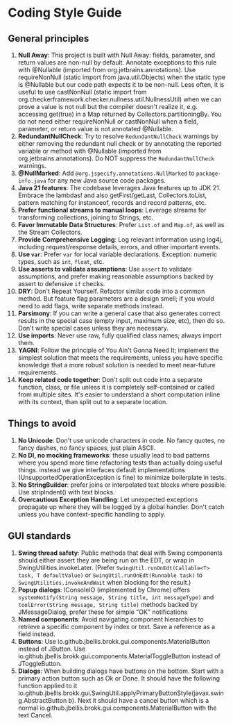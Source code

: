 # Coding Style Guide

## General principles

1. **Null Away**: This project is built with Null Away: fields, parameter, and return values are non-null by default. 
Annotate exceptions to this rule with @Nullable (imported from org.jetbrains.annotations). Use requireNonNull 
(static import from java.util.Objects) when the static type is @Nullable but our code path expects it to be non-null.
Less often, it is useful to use castNonNull (static import from org.checkerframework.checker.nullness.util.NullnessUtil) 
when we can prove a value is not null but the compiler doesn't realize it, e.g. accessing get(true) in a Map 
returned by Collectors.partitioningBy. You do not need either requireNonNull or castNonNull when a field, parameter,
or return value is not annotated @Nullable.
1. **RedundantNullCheck**: Try to resolve `RedundantNullCheck` warnings by either removing the redundant null check or by annotating the reported variable or method with @Nullable (imported from org.jetbrains.annotations). Do NOT suppress the `RedundantNullCheck` warnings.
1. **@NullMarked**: Add `@org.jspecify.annotations.NullMarked` to `package-info.java` for any new Java source code packages.
1. **Java 21 features**: The codebase leverages Java features up to JDK 21. Embrace the lambdas! and also getFirst/getLast, Collectors.toList, pattern matching for instanceof, records and record patterns, etc.
1. **Prefer functional streams to manual loops**: Leverage streams for transforming collections, joining to Strings, etc.
1. **Favor Immutable Data Structures**: Prefer `List.of` and `Map.of`, as well as the Stream Collectors.
1. **Provide Comprehensive Logging**: Log relevant information using log4j, including request/response details, errors, and other important events.
1. **Use `var`**: Prefer `var` for local variable declarations. Exception: numeric types, such as `int`, `float`, etc.
1. **Use asserts to validate assumptions**: Use `assert` to validate assumptions, and prefer making reasonable assumptions backed by assert to defensive `if` checks.
1. **DRY**: Don't Repeat Yourself. Refactor similar code into a common method. But feature flag parameters are a design smell; if you would need to add flags, write separate methods instead.
1. **Parsimony**: If you can write a general case that also generates correct results in the special case (empty input, maximum size, etc), then do so. Don't write special cases unless they are necessary.
1. **Use imports**: Never use raw, fully qualified class names; always import them.
1. **YAGNI**: Follow the principle of You Ain't Gonna Need It; implement the simplest solution that meets the requirements, unless you have specific knowledge that a more robust solution is needed to meet near-future requirements.
1. **Keep related code together**: Don't split out code into a separate function, class, or file unless it is completely self-contained or called from multiple sites. It's easier to understand a short computation inline with its context, than split out to a separate location.
## Things to avoid

1. **No Unicode**: Don't use unicode characters in code. No fancy quotes, no fancy dashes, no fancy spaces, just plain ASCII.
1. **No DI, no mocking frameworks**: these usually lead to bad patterns where you spend more time refactoring tests than actually doing useful things. instead we give interfaces default implementations (UnsupportedOperationException is fine) to minimize boilerplate in tests.
1. **No StringBuilder**: prefer joins or interpolated text blocks where possible. Use stripIndent() with text blocks.
1. **Overcautious Exception Handling**: Let unexpected exceptions propagate up where they will be logged by a global handler. Don't catch unless you have context-specific handling to apply.

## GUI standards

1. **Swing thread safety**: Public methods that deal with Swing components should either assert they are being run on the EDT, or wrap in SwingUtilities.invokeLater. (Prefer `SwingUtil.runOnEdt(Callable<T> task, T defaultValue)` or `SwingUtil.runOnEdt(Runnable task)` to `SwingUtilities.invokeAndWait` when blocking for the result.)
1. **Popup dialogs**: IConsoleIO (implemented by Chrome) offers `systemNotify(String message, String title, int messageType)` and `toolError(String message, String title)` methods backed by JMessageDialog, prefer these for simple "OK" notifications 
1. **Named components**: Avoid navigating component hierarchies to retrieve a specific component by index or text. Save a reference as a field instead.
1. **Buttons**: Use io.github.jbellis.brokk.gui.components.MaterialButton instead of JButton. Use io.github.jbellis.brokk.gui.components.MaterialToggleButton instead of JToggleButton.
1. **Dialogs**: When building dialogs have buttons on the bottom. Start with a primary action button such as Ok or Done. It should have the following function applied to it io.github.jbellis.brokk.gui.SwingUtil.applyPrimaryButtonStyle(javax.swing.AbstractButton b). Next it should have a cancel button which is a normal io.github.jbellis.brokk.gui.components.MaterialButton with the text Cancel.
